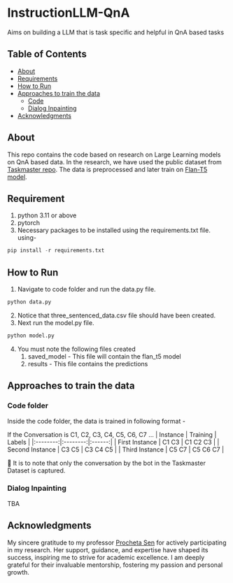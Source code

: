 # InstructionLLM-QnA
Aims on building a LLM that is task specific and helpful in QnA based tasks

## Table of Contents
- [About](#about)
- [Requirements](#requirements)
- [How to Run](#how-to-run)
- [Approaches to train the data](#approaches-to-train-the-data)
    - [Code](#code-folder)
    - [Dialog Inpainting](#dialog-inpainting)
- [Acknowledgments](#acknowledgments)

## About
This repo contains the code based on research on Large Learning models on QnA based data. In the research, we have used the public dataset from [Taskmaster repo](https://github.com/google-research-datasets/Taskmaster/tree/master/TM-3-2020). The data is preprocessed and later train on [Flan-T5 model](https://huggingface.co/docs/transformers/model_doc/flan-t5).

## Requirement
1. python 3.11 or above
2. pytorch
3. Necessary packages to be installed using the requirements.txt file. using-
```python
pip install -r requirements.txt
```

## How to Run
1. Navigate to code folder and run the data.py file.
```python
python data.py
```
2. Notice that three_sentenced_data.csv file should have been created.
3. Next run the model.py file.
```python
python model.py
```
4. You must note the following files created
    1. saved_model - This file will contain the flan_t5 model
    2. results - This file contains the predictions

## Approaches to train the data
### Code folder
Inside the code folder, the data is trained in following format - 

If the Conversation is C1, C2, C3, C4, C5, C6, C7 ...
| Instance | Training | Labels |
|:--------:|:--------:|:------:|
| First Instance | C1 <mask> C3 | C1 C2 C3 |
| Second Instance | C3 <mask> C5 | C3 C4 C5 |
| Third Instance | C5 <mask> C7 | C5 C6 C7 |

:book: It is to note that only the conversation by the bot in the Taskmaster Dataset is captured.

### Dialog Inpainting
TBA

## Acknowledgments
My sincere gratitude to my professor [Procheta Sen](https://procheta.github.io/sprocheta/) for actively participating in my research. Her support, guidance, and expertise have shaped its success, inspiring me to strive for academic excellence. I am deeply grateful for their invaluable mentorship, fostering my passion and personal growth.